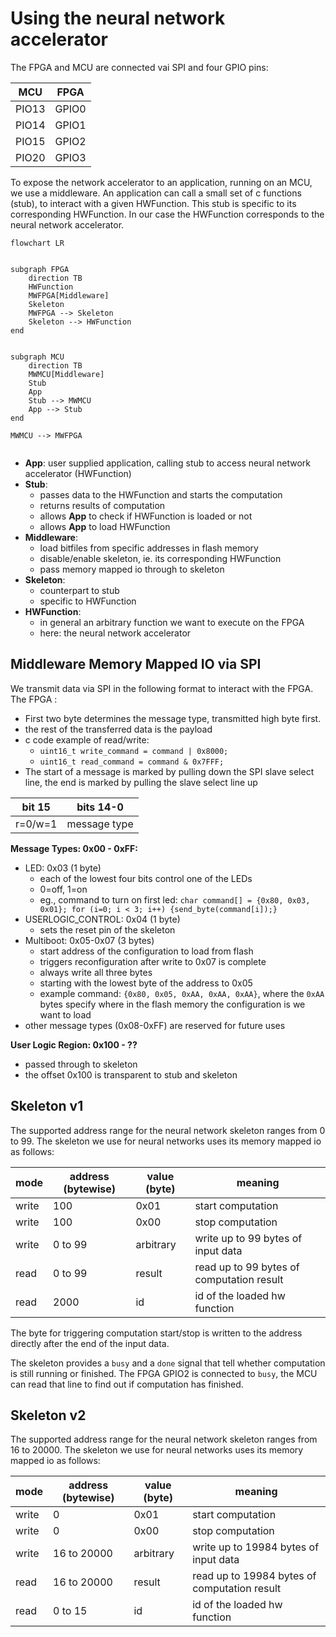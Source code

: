 # Using the neural network accelerator

The FPGA and MCU are connected vai SPI and four GPIO pins:

 | MCU | FPGA|
 |-----|-----|
 | PIO13 | GPIO0|
 |PIO14 | GPIO1 |
 | PIO15 | GPIO2 |
 |PIO20 | GPIO3 |

To expose the network accelerator to an application, running on
an MCU, we use a middleware.
An application can call a small set of c functions (stub),
to interact with a given HWFunction.
This stub is specific to its corresponding HWFunction.
In our case the HWFunction corresponds to the neural network accelerator.


```mermaid
flowchart LR


subgraph FPGA
    direction TB
    HWFunction
    MWFPGA[Middleware]
    Skeleton
    MWFPGA --> Skeleton
    Skeleton --> HWFunction
end


subgraph MCU
    direction TB
    MWMCU[Middleware]
    Stub
    App
    Stub --> MWMCU
    App --> Stub
end

MWMCU --> MWFPGA


```

 - **App**: user supplied application, calling stub to access neural network accelerator (HWFunction)
 - **Stub**:
   - passes data to the HWFunction and starts the computation
   - returns results of computation
   - allows **App** to check if HWFunction is loaded or not
   - allows **App** to load HWFunction
 - **Middleware**:
   - load bitfiles from specific addresses in flash memory
   - disable/enable skeleton, ie. its corresponding HWFunction
   - pass memory mapped io through to skeleton
 - **Skeleton**:
   - counterpart to stub
   - specific to HWFunction
 - **HWFunction**:
   - in general an arbitrary function we want to execute on the FPGA
   - here: the neural network accelerator




## Middleware Memory Mapped IO via SPI

We transmit data via SPI in the following format to interact with the FPGA. The FPGA :
 - First two byte determines the message type, transmitted high byte first.
 - the rest of the transferred data is the payload
 - c code example of read/write:
   - `uint16_t write_command = command | 0x8000;`
   - `uint16_t read_command = command & 0x7FFF;`
 - The start of a message is marked by pulling down the SPI slave select line, the end is marked by pulling the slave select line up

 | bit 15  | bits 14-0    |
 |---------|--------------|
 | r=0/w=1 | message type |


**Message Types: 0x00 - 0xFF:**
- LED: 0x03 (1 byte)
  - each of the lowest four bits control one of the LEDs
  - 0=off, 1=on
  - eg., command to turn on first led: `char command[] = {0x80, 0x03, 0x01}; for (i=0; i < 3; i++) {send_byte(command[i]);}`
- USERLOGIC_CONTROL: 0x04 (1 byte)
  - sets the reset pin of the skeleton
- Multiboot: 0x05-0x07 (3 bytes)
  - start address of the configuration to load from flash
  - triggers reconfiguration after write to 0x07 is complete
  - always write all three bytes
  - starting with the lowest byte of the address to 0x05
  - example command: `{0x80, 0x05, 0xAA, 0xAA, 0xAA}`, where the `0xAA` bytes specify where in the flash memory the configuration is we want to load
- other message types (0x08-0xFF) are reserved for future uses

**User Logic Region: 0x100 - ??**
- passed through to skeleton
- the offset 0x100 is transparent to stub and skeleton

## Skeleton v1
The supported address range for the neural network skeleton ranges from
0 to 99.
The skeleton we use for neural networks uses its memory mapped io
as follows:


|mode | address (bytewise) | value (byte) | meaning                                   |
|-----|--------------------|--------------|-------------------------------------------|
|write| 100                | 0x01         | start computation                         |
|write| 100                | 0x00         | stop computation                          |
|write| 0 to 99            | arbitrary    | write up to 99 bytes of input data        |
|read | 0 to 99            | result       | read up to 99 bytes of computation result |
|read | 2000               | id           | id of the loaded hw function              |

The byte for triggering computation start/stop is written to the address directly after the end of the input data.

The skeleton provides a `busy` and a `done` signal that tell whether computation is still running or finished.
The FPGA GPIO2 is connected to `busy`, the MCU can read that line to find out if computation has finished.


## Skeleton v2
The supported address range for the neural network skeleton ranges from
16 to 20000.
The skeleton we use for neural networks uses its memory mapped io
as follows:

|mode | address (bytewise) | value (byte) | meaning                                      |
|-----|--------------------|--------------|----------------------------------------------|
|write| 0                  | 0x01         | start computation                            |
|write| 0                  | 0x00         | stop computation                             |
|write| 16 to 20000        | arbitrary    | write up to 19984 bytes of input data        |
|read | 16 to 20000        | result       | read up to 19984 bytes of computation result |
|read | 0 to 15            | id           | id of the loaded hw function                 |